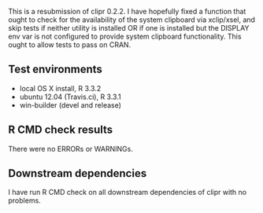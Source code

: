 This is a resubmission of clipr 0.2.2. I have hopefully fixed a function that 
ought to check for the availability of the system clipboard via xclip/xsel, and 
skip tests if neither utility is installed OR if one is installed but the 
DISPLAY env var is not configured to provide system clipboard functionality.
This ought to allow tests to pass on CRAN.

## Test environments 
* local OS X install, R 3.3.2 
* ubuntu 12.04 (Travis.ci), R 3.3.1 
* win-builder (devel and release)

## R CMD check results 

There were no ERRORs or WARNINGs.

## Downstream dependencies

I have run R CMD check on all downstream dependencies of clipr with no problems.
